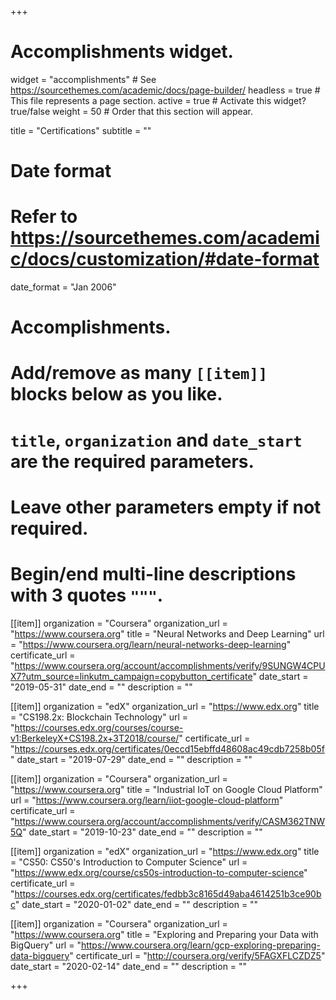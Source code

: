 +++
# Accomplishments widget.
widget = "accomplishments"  # See https://sourcethemes.com/academic/docs/page-builder/
headless = true  # This file represents a page section.
active = true  # Activate this widget? true/false
weight = 50  # Order that this section will appear.

title = "Certifications"
subtitle = ""

# Date format
#   Refer to https://sourcethemes.com/academic/docs/customization/#date-format
date_format = "Jan 2006"

# Accomplishments.
#   Add/remove as many `[[item]]` blocks below as you like.
#   `title`, `organization` and `date_start` are the required parameters.
#   Leave other parameters empty if not required.
#   Begin/end multi-line descriptions with 3 quotes `"""`.

[[item]]
  organization = "Coursera"
  organization_url = "https://www.coursera.org"
  title = "Neural Networks and Deep Learning"
  url = "https://www.coursera.org/learn/neural-networks-deep-learning"
  certificate_url = "https://www.coursera.org/account/accomplishments/verify/9SUNGW4CPUX7?utm_source=linkutm_campaign=copybutton_certificate"
  date_start = "2019-05-31"
  date_end = ""
  description = ""

[[item]]
  organization = "edX"
  organization_url = "https://www.edx.org"
  title = "CS198.2x: Blockchain Technology"
  url = "https://courses.edx.org/courses/course-v1:BerkeleyX+CS198.2x+3T2018/course/"
  certificate_url = "https://courses.edx.org/certificates/0eccd15ebffd48608ac49cdb7258b05f"
  date_start = "2019-07-29"
  date_end = ""
  description = ""
  
[[item]]
  organization = "Coursera"
  organization_url = "https://www.coursera.org"
  title = "Industrial IoT on Google Cloud Platform"
  url = "https://www.coursera.org/learn/iiot-google-cloud-platform"
  certificate_url = "https://www.coursera.org/account/accomplishments/verify/CASM362TNW5Q"
  date_start = "2019-10-23"
  date_end = ""
  description = ""

  [[item]]
  organization = "edX"
  organization_url = "https://www.edx.org"
  title = "CS50: CS50's Introduction to Computer Science"
  url = "https://www.edx.org/course/cs50s-introduction-to-computer-science"
  certificate_url = "https://courses.edx.org/certificates/fedbb3c8165d49aba4614251b3ce90bc"
  date_start = "2020-01-02"
  date_end = ""
  description = ""

  [[item]]
  organization = "Coursera"
  organization_url = "https://www.coursera.org"
  title = "Exploring ​and ​Preparing ​your ​Data with BigQuery"
  url = "https://www.coursera.org/learn/gcp-exploring-preparing-data-bigquery"
  certificate_url = "http://coursera.org/verify/5FAGXFLCZDZ5"
  date_start = "2020-02-14"
  date_end = ""
  description = ""

+++
